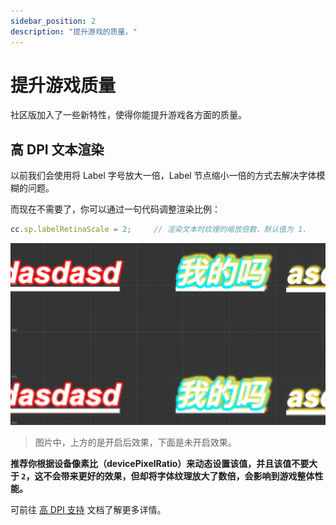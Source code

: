 ```yaml
---
sidebar_position: 2
description: "提升游戏的质量。"
---
```


# 提升游戏质量

社区版加入了一些新特性，使得你能提升游戏各方面的质量。

## 高 DPI 文本渲染

以前我们会使用将 Label 字号放大一倍，Label 节点缩小一倍的方式去解决字体模糊的问题。

而现在不需要了，你可以通过一句代码调整渲染比例：

```js
cc.sp.labelRetinaScale = 2;     // 渲染文本时纹理的缩放倍数，默认值为 1.
```

![labelscaledemo](./assets/labelscaledemo.png)

> 图片中，上方的是开启后效果，下面是未开启效果。

**推荐你根据设备像素比（devicePixelRatio）来动态设置该值，并且该值不要大于 `2`，这不会带来更好的效果，但却将字体纹理放大了数倍，会影响到游戏整体性能。**

可前往 [高 DPI 支持](../user-guide/text-render/text-high-dpi.md) 文档了解更多详情。
